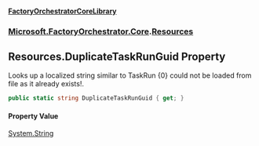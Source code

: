 #### [FactoryOrchestratorCoreLibrary](./FactoryOrchestratorCoreLibrary.md 'FactoryOrchestratorCoreLibrary')
### [Microsoft.FactoryOrchestrator.Core](./Microsoft-FactoryOrchestrator-Core.md 'Microsoft.FactoryOrchestrator.Core').[Resources](./Microsoft-FactoryOrchestrator-Core-Resources.md 'Microsoft.FactoryOrchestrator.Core.Resources')
## Resources.DuplicateTaskRunGuid Property
Looks up a localized string similar to TaskRun {0} could not be loaded from file as it already exists!.  
```csharp
public static string DuplicateTaskRunGuid { get; }
```
#### Property Value
[System.String](https://docs.microsoft.com/en-us/dotnet/api/System.String 'System.String')  
